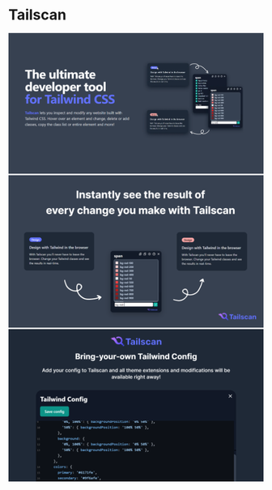 # Tailscan

![Tailscan](https://github.com/Tailscan/.github/blob/main/profile/one.png?raw=true "Tailscan image one")
![Tailscan](https://github.com/Tailscan/.github/blob/main/profile/two.png?raw=true "Tailscan image two")
![Tailscan](https://github.com/Tailscan/.github/blob/main/profile/three.png?raw=true "Tailscan image three")